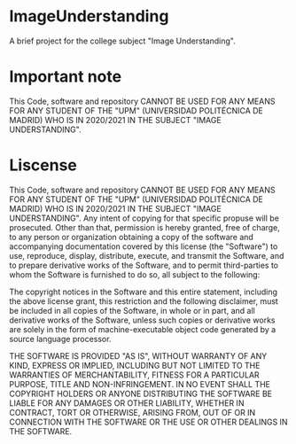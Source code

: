 # ImageUnderstanding
A brief project for the college subject "Image Understanding".

# Important note
This Code, software and repository CANNOT BE USED FOR ANY MEANS FOR ANY STUDENT OF THE "UPM" (UNIVERSIDAD POLITÉCNICA DE MADRID) WHO IS IN 2020/2021 IN THE SUBJECT "IMAGE UNDERSTANDING".

# Liscense
This Code, software and repository CANNOT BE USED FOR ANY MEANS FOR ANY STUDENT OF THE "UPM" (UNIVERSIDAD POLITÉCNICA DE MADRID) WHO IS IN 2020/2021 IN THE SUBJECT "IMAGE UNDERSTANDING". Any intent of copying for that specific propuse will be prosecuted. Other than that, permission is hereby granted, free of charge, to any person or organization obtaining a copy of the software and accompanying documentation covered by this license (the "Software") to use, reproduce, display, distribute, execute, and transmit the Software, and to prepare derivative works of the Software, and to permit third-parties to whom the Software is furnished to do so, all subject to the following:

The copyright notices in the Software and this entire statement, including the above license grant, this restriction and the following disclaimer, must be included in all copies of the Software, in whole or in part, and all derivative works of the Software, unless such copies or derivative works are solely in the form of machine-executable object code generated by a source language processor.

THE SOFTWARE IS PROVIDED "AS IS", WITHOUT WARRANTY OF ANY KIND, EXPRESS OR IMPLIED, INCLUDING BUT NOT LIMITED TO THE WARRANTIES OF MERCHANTABILITY, FITNESS FOR A PARTICULAR PURPOSE, TITLE AND NON-INFRINGEMENT. IN NO EVENT SHALL THE COPYRIGHT HOLDERS OR ANYONE DISTRIBUTING THE SOFTWARE BE LIABLE FOR ANY DAMAGES OR OTHER LIABILITY, WHETHER IN CONTRACT, TORT OR OTHERWISE, ARISING FROM, OUT OF OR IN CONNECTION WITH THE SOFTWARE OR THE USE OR OTHER DEALINGS IN THE SOFTWARE.
